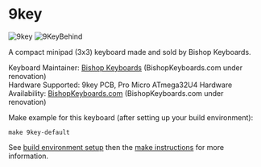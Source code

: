 9key
===

![9key](http://i.imgur.com/a3wWc7h.jpg)
![9KeyBehind](http://i.imgur.com/2PWf5wu.jpg)

A compact minipad (3x3) keyboard made and sold by Bishop Keyboards.

Keyboard Maintainer: [Bishop Keyboards](https://www.reddit.com/user/se7en9057) (BishopKeyboards.com under renovation)  
Hardware Supported: 9key PCB, Pro Micro ATmega32U4
Hardware Availability: [BishopKeyboards.com](https://www.reddit.com/user/se7en9057) (BishopKeyboards.com under renovation)  

Make example for this keyboard (after setting up your build environment):

    make 9key-default

See [build environment setup](https://docs.qmk.fm/build_environment_setup.html) then the [make instructions](https://docs.qmk.fm/make_instructions.html) for more information.